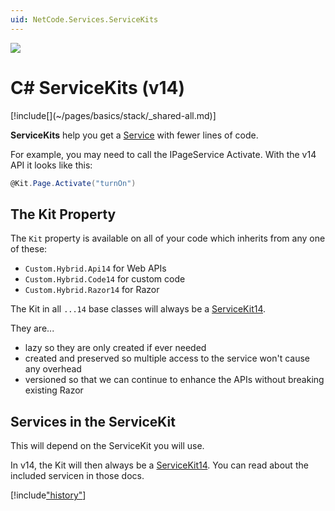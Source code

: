 ```yaml
---
uid: NetCode.Services.ServiceKits
---
```


<img src="~/assets/features/servicekits.svg" class="feature">

# C# ServiceKits (v14)

<div class="context-box-process" width="100%">
  [!include[](~/pages/basics/stack/_shared-all.md)]
  <style>.context-box-process .process-cs { visibility: visible; } </style>
</div>

**ServiceKits** help you get a [Service](xref:NetCode.Services.ServiceKits) with fewer lines of code. 

For example, you may need to call the IPageService Activate. 
With the v14 API it looks like this:

```c#
@Kit.Page.Activate("turnOn")
```

## The Kit Property

The `Kit` property is available on all of your code which inherits from any one of these:

* `Custom.Hybrid.Api14` for Web APIs
* `Custom.Hybrid.Code14` for custom code
* `Custom.Hybrid.Razor14` for Razor

The Kit in all `...14` base classes will always be a [ServiceKit14](xref:ToSic.Sxc.Services.ServiceKit14).

They are...

* lazy so they are only created if ever needed
* created and preserved so multiple access to the service won't cause any overhead
* versioned so that we can continue to enhance the APIs without breaking existing Razor


## Services in the ServiceKit

This will depend on the ServiceKit you will use. 

In v14, the Kit will then always be a [ServiceKit14](xref:ToSic.Sxc.Services.ServiceKit14).
You can read about the included servicen in those docs. 


[!include["history"](_history.md)]